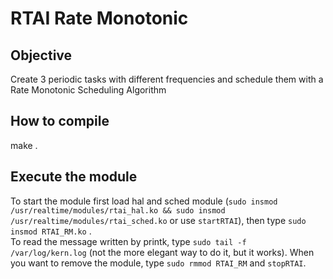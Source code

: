 # RTAI Rate Monotonic

## Objective
Create 3 periodic tasks with different frequencies and schedule them with a Rate Monotonic Scheduling Algorithm

## How to compile
make .  

## Execute the module
To start the module first load hal and sched module (```sudo insmod /usr/realtime/modules/rtai_hal.ko && sudo insmod /usr/realtime/modules/rtai_sched.ko``` or use ```startRTAI```), then type ```sudo insmod RTAI_RM.ko``` .  
To read the message written by printk, type ```sudo tail -f /var/log/kern.log``` (not the more elegant way to do it, but it works).
When you want to remove the module, type ```sudo rmmod RTAI_RM``` and ```stopRTAI```.  


